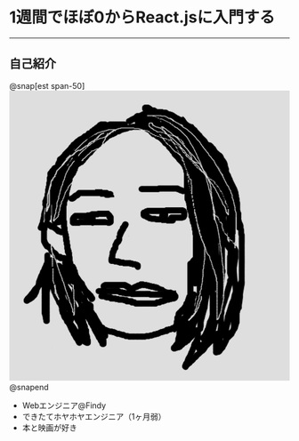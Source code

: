 # 1週間でほぼ0からReact.jsに入門する

---

## 自己紹介
@snap[est span-50]
![](assets/img/myicon.png)
@snapend

* Webエンジニア@Findy
* できたてホヤホヤエンジニア（1ヶ月弱）
* 本と映画が好き

## 